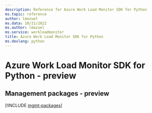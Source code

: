 ```yaml
---
description: Reference for Azure Work Load Monitor SDK for Python
ms.topic: reference
author: lmazuel
ms.data: 10/21/2022
ms.author: lmazuel
ms.service: workloadmonitor
title: Azure Work Load Monitor SDK for Python
ms.devlang: python
---
```

# Azure Work Load Monitor SDK for Python - preview

## Management packages - preview
[!INCLUDE [mgmt-packages](work-load-monitor-mgmt-index.md)]